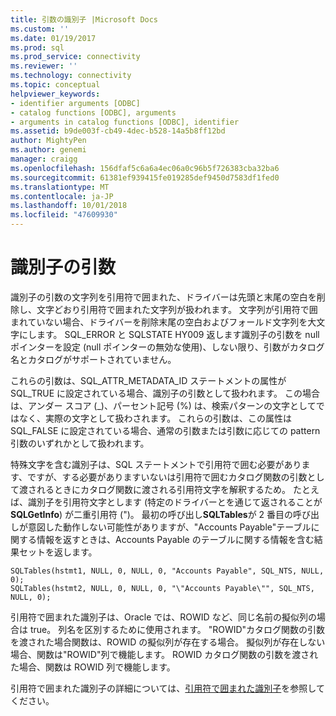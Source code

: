 ```yaml
---
title: 引数の識別子 |Microsoft Docs
ms.custom: ''
ms.date: 01/19/2017
ms.prod: sql
ms.prod_service: connectivity
ms.reviewer: ''
ms.technology: connectivity
ms.topic: conceptual
helpviewer_keywords:
- identifier arguments [ODBC]
- catalog functions [ODBC], arguments
- arguments in catalog functions [ODBC], identifier
ms.assetid: b9de003f-cb49-4dec-b528-14a5b8ff12bd
author: MightyPen
ms.author: genemi
manager: craigg
ms.openlocfilehash: 156dfaf5c6a6a4ec06a0c96b5f726383cba32ba6
ms.sourcegitcommit: 61381ef939415fe019285def9450d7583df1fed0
ms.translationtype: MT
ms.contentlocale: ja-JP
ms.lasthandoff: 10/01/2018
ms.locfileid: "47609930"
---
```

# <a name="identifier-arguments"></a>識別子の引数
識別子の引数の文字列を引用符で囲まれた、ドライバーは先頭と末尾の空白を削除し、文字どおり引用符で囲まれた文字列が扱われます。 文字列が引用符で囲まれていない場合、ドライバーを削除末尾の空白およびフォールド文字列を大文字にします。 SQL_ERROR と SQLSTATE HY009 返します識別子の引数を null ポインターを設定 (null ポインターの無効な使用)、しない限り、引数がカタログ名とカタログがサポートされていません。  
  
 これらの引数は、SQL_ATTR_METADATA_ID ステートメントの属性が SQL_TRUE に設定されている場合、識別子の引数として扱われます。 この場合は、アンダー スコア (_)、パーセント記号 (%) は、検索パターンの文字としてではなく、実際の文字として扱わされます。 これらの引数は、この属性は SQL_FALSE に設定されている場合、通常の引数または引数に応じての pattern 引数のいずれかとして扱われます。  
  
 特殊文字を含む識別子は、SQL ステートメントで引用符で囲む必要があります、ですが、する必要がありますいないは引用符で囲むカタログ関数の引数として渡されるときにカタログ関数に渡される引用符文字を解釈するため。 たとえば、識別子を引用符文字とします (特定のドライバーとを通じて返されることが**SQLGetInfo**) が二重引用符 (")。 最初の呼び出し**SQLTables**が 2 番目の呼び出しが意図した動作しない可能性がありますが、"Accounts Payable"テーブルに関する情報を返すときは、Accounts Payable のテーブルに関する情報を含む結果セットを返します。  
  
```  
SQLTables(hstmt1, NULL, 0, NULL, 0, "Accounts Payable", SQL_NTS, NULL, 0);  
SQLTables(hstmt2, NULL, 0, NULL, 0, "\"Accounts Payable\"", SQL_NTS, NULL, 0);  
```  
  
 引用符で囲まれた識別子は、Oracle では、ROWID など、同じ名前の擬似列の場合は true。 列名を区別するために使用されます。 "ROWID"カタログ関数の引数を渡された場合関数は、ROWID の擬似列が存在する場合。 擬似列が存在しない場合、関数は"ROWID"列で機能します。 ROWID カタログ関数の引数を渡された場合、関数は ROWID 列で機能します。  
  
 引用符で囲まれた識別子の詳細については、[引用符で囲まれた識別子](../../../odbc/reference/develop-app/quoted-identifiers.md)を参照してください。
